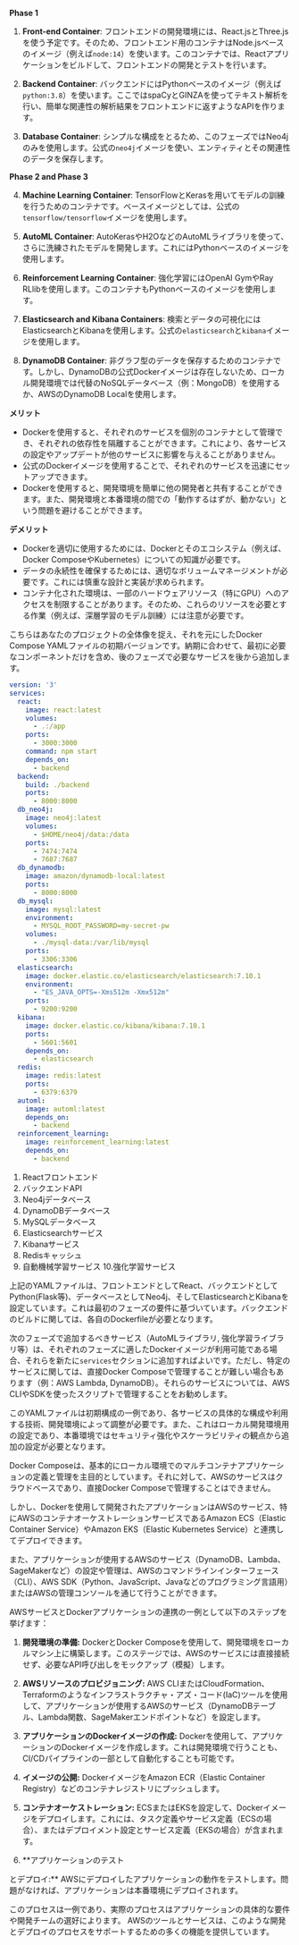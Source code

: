 
**Phase 1**

1. **Front-end Container**: フロントエンドの開発環境には、React.jsとThree.jsを使う予定です。そのため、フロントエンド用のコンテナはNode.jsベースのイメージ（例えば`node:14`）を使います。このコンテナでは、Reactアプリケーションをビルドして、フロントエンドの開発とテストを行います。

2. **Backend Container**: バックエンドにはPythonベースのイメージ（例えば`python:3.8`）を使います。ここではspaCyとGINZAを使ってテキスト解析を行い、簡単な関連性の解析結果をフロントエンドに返すようなAPIを作ります。

3. **Database Container**: シンプルな構成をとるため、このフェーズではNeo4jのみを使用します。公式の`neo4j`イメージを使い、エンティティとその関連性のデータを保存します。

**Phase 2 and Phase 3**

4. **Machine Learning Container**: TensorFlowとKerasを用いてモデルの訓練を行うためのコンテナです。ベースイメージとしては、公式の`tensorflow/tensorflow`イメージを使用します。

5. **AutoML Container**: AutoKerasやH2OなどのAutoMLライブラリを使って、さらに洗練されたモデルを開発します。これにはPythonベースのイメージを使用します。

6. **Reinforcement Learning Container**: 強化学習にはOpenAI GymやRay RLlibを使用します。このコンテナもPythonベースのイメージを使用します。

7. **Elasticsearch and Kibana Containers**: 検索とデータの可視化にはElasticsearchとKibanaを使用します。公式の`elasticsearch`と`kibana`イメージを使用します。

8. **DynamoDB Container**: 非グラフ型のデータを保存するためのコンテナです。しかし、DynamoDBの公式Dockerイメージは存在しないため、ローカル開発環境では代替のNoSQLデータベース（例：MongoDB）を使用するか、AWSのDynamoDB Localを使用します。


**メリット**
- Dockerを使用すると、それぞれのサービスを個別のコンテナとして管理でき、それぞれの依存性を隔離することができます。これにより、各サービスの設定やアップデートが他のサービスに影響を与えることがありません。
- 公式のDockerイメージを使用することで、それぞれのサービスを迅速にセットアップできます。
- Dockerを使用すると、開発環境を簡単に他の開発者と共有することができます。また、開発環境と本番環境の間での「動作するはずが、動かない」という問題を避けることができます。

**デメリット**
- Dockerを適切に使用するためには、Dockerとそのエコシステム（例えば、Docker ComposeやKubernetes）についての知識が必要です。
- データの永続性を確保するためには、適切なボリュームマネージメントが必要です。これには慎重な設計と実装が求められます。
- コンテナ化された環境は、一部のハードウェアリソース（特にGPU）へのアクセスを制限することがあります。そのため、これらのリソースを必要とする作業（例えば、深層学習のモデル訓練）には注意が必要です。

こちらはあなたのプロジェクトの全体像を捉え、それを元にしたDocker Compose YAMLファイルの初期バージョンです。納期に合わせて、最初に必要なコンポーネントだけを含め、後のフェーズで必要なサービスを後から追加します。

```yaml
version: '3'
services:
  react:
    image: react:latest
    volumes:
      - .:/app
    ports:
      - 3000:3000
    command: npm start
    depends_on:
      - backend
  backend:
    build: ./backend
    ports:
      - 8000:8000
  db_neo4j:
    image: neo4j:latest
    volumes:
      - $HOME/neo4j/data:/data
    ports:
      - 7474:7474
      - 7687:7687
  db_dynamodb:
    image: amazon/dynamodb-local:latest
    ports:
      - 8000:8000
  db_mysql:
    image: mysql:latest
    environment:
      - MYSQL_ROOT_PASSWORD=my-secret-pw
    volumes:
      - ./mysql-data:/var/lib/mysql
    ports:
      - 3306:3306
  elasticsearch:
    image: docker.elastic.co/elasticsearch/elasticsearch:7.10.1
    environment:
      - "ES_JAVA_OPTS=-Xms512m -Xmx512m"
    ports:
      - 9200:9200
  kibana:
    image: docker.elastic.co/kibana/kibana:7.10.1
    ports:
      - 5601:5601
    depends_on:
      - elasticsearch
  redis:
    image: redis:latest
    ports:
      - 6379:6379
  automl:
    image: automl:latest
    depends_on:
      - backend
  reinforcement_learning:
    image: reinforcement_learning:latest
    depends_on:
      - backend

```

1. Reactフロントエンド
2. バックエンドAPI
3. Neo4jデータベース
4. DynamoDBデータベース
5. MySQLデータベース
6. Elasticsearchサービス
7. Kibanaサービス
8. Redisキャッシュ
9. 自動機械学習サービス
10.強化学習サービス

上記のYAMLファイルは、フロントエンドとしてReact、バックエンドとしてPython(Flask等)、データベースとしてNeo4j、そしてElasticsearchとKibanaを設定しています。これは最初のフェーズの要件に基づいています。バックエンドのビルドに関しては、各自のDockerfileが必要となります。

次のフェーズで追加するべきサービス（AutoMLライブラリ, 強化学習ライブラリ等）は、それぞれのフェーズに適したDockerイメージが利用可能である場合、それらを新たに`services`セクションに追加すればよいです。ただし、特定のサービスに関しては、直接Docker Composeで管理することが難しい場合もあります（例：AWS Lambda, DynamoDB）。それらのサービスについては、AWS CLIやSDKを使ったスクリプトで管理することをお勧めします。

このYAMLファイルは初期構成の一例であり、各サービスの具体的な構成や利用する技術、開発環境によって調整が必要です。また、これはローカル開発環境用の設定であり、本番環境ではセキュリティ強化やスケーラビリティの観点から追加の設定が必要となります。

Docker Composeは、基本的にローカル環境でのマルチコンテナアプリケーションの定義と管理を主目的としています。それに対して、AWSのサービスはクラウドベースであり、直接Docker Composeで管理することはできません。

しかし、Dockerを使用して開発されたアプリケーションはAWSのサービス、特にAWSのコンテナオーケストレーションサービスであるAmazon ECS（Elastic Container Service）やAmazon EKS（Elastic Kubernetes Service）と連携してデプロイできます。

また、アプリケーションが使用するAWSのサービス（DynamoDB、Lambda、SageMakerなど）の設定や管理は、AWSのコマンドラインインターフェース（CLI）、AWS SDK（Python、JavaScript、Javaなどのプログラミング言語用）またはAWSの管理コンソールを通じて行うことができます。

AWSサービスとDockerアプリケーションの連携の一例として以下のステップを挙げます：

1. **開発環境の準備:** DockerとDocker Composeを使用して、開発環境をローカルマシン上に構築します。このステージでは、AWSのサービスには直接接続せず、必要なAPI呼び出しをモックアップ（模擬）します。

2. **AWSリソースのプロビジョニング:** AWS CLIまたはCloudFormation、Terraformのようなインフラストラクチャ・アズ・コード(IaC)ツールを使用して、アプリケーションが使用するAWSのサービス（DynamoDBテーブル、Lambda関数、SageMakerエンドポイントなど）を設定します。

3. **アプリケーションのDockerイメージの作成:** Dockerを使用して、アプリケーションのDockerイメージを作成します。これは開発環境で行うことも、CI/CDパイプラインの一部として自動化することも可能です。

4. **イメージの公開:** DockerイメージをAmazon ECR（Elastic Container Registry）などのコンテナレジストリにプッシュします。

5. **コンテナオーケストレーション:** ECSまたはEKSを設定して、Dockerイメージをデプロイします。これには、タスク定義やサービス定義（ECSの場合）、またはデプロイメント設定とサービス定義（EKSの場合）が含まれます。

6. **アプリケーションのテスト

とデプロイ:** AWSにデプロイしたアプリケーションの動作をテストします。問題がなければ、アプリケーションは本番環境にデプロイされます。

このプロセスは一例であり、実際のプロセスはアプリケーションの具体的な要件や開発チームの選好によります。 AWSのツールとサービスは、このような開発とデプロイのプロセスをサポートするための多くの機能を提供しています。



